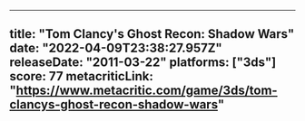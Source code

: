 
---
title: "Tom Clancy's Ghost Recon: Shadow Wars"
date: "2022-04-09T23:38:27.957Z"
releaseDate: "2011-03-22"
platforms: ["3ds"]
score: 77
metacriticLink: "https://www.metacritic.com/game/3ds/tom-clancys-ghost-recon-shadow-wars"
---
